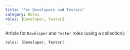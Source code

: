 ```yaml
---
title: "For Developers and Testers"
category: Roles
roles: [Developer, Tester]
---
```


Article for `Developer` and `Tester` roles (using a collection):
```
roles: [Developer, Tester]
```